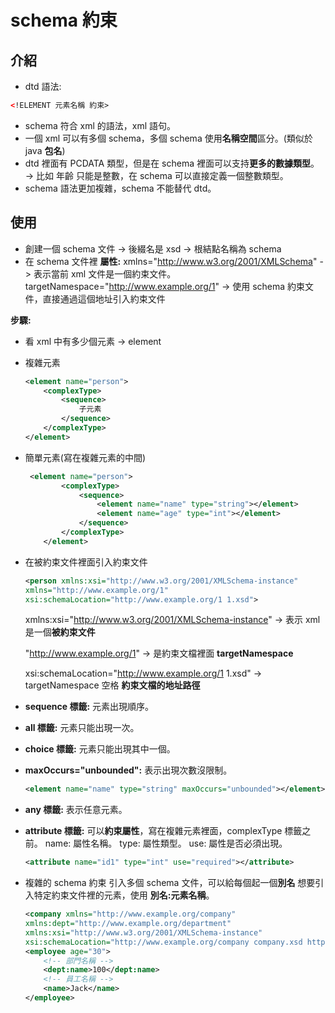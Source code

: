 # schema 約束

## 介紹
- dtd 語法: 
```xml
<!ELEMENT 元素名稱 約束>
```
- schema 符合 xml 的語法，xml 語句。
- 一個 xml 可以有多個 schema，多個 schema 使用**名稱空間**區分。(類似於 java **包名**)
- dtd 裡面有 PCDATA 類型，但是在 schema 裡面可以支持**更多的數據類型**。 
-> 比如 年齡 只能是整數，在 schema 可以直接定義一個整數類型。
- schema 語法更加複雜，schema 不能替代 dtd。

## 使用
- 創建一個 schema 文件 -> 後綴名是 xsd -> 根結點名稱為 schema
- 在 schema 文件裡
   **屬性:** xmlns="http://www.w3.org/2001/XMLSchema" -> 表示當前 xml 文件是一個約束文件。
   targetNamespace="http://www.example.org/1" -> 使用 schema 約束文件，直接通過這個地址引入約束文件

**步驟:**
- 看 xml 中有多少個元素 -> element
- 複雜元素

    ```xml
    <element name="person">
    	<complexType>
    		<sequence>
    		    子元素
    		</sequence>
    	</complexType>
    </element>
    ```
- 簡單元素(寫在複雜元素的中間)
    ```xml
     <element name="person">
        	<complexType>
        		<sequence>
        		    <element name="name" type="string"></element>
        			<element name="age" type="int"></element>
        		</sequence>
        	</complexType>
        </element>    			
    ```

- 在被約束文件裡面引入約束文件
    ```xml
    <person xmlns:xsi="http://www.w3.org/2001/XMLSchema-instance"
    xmlns="http://www.example.org/1"
    xsi:schemaLocation="http://www.example.org/1 1.xsd">
    ```
    xmlns:xsi="http://www.w3.org/2001/XMLSchema-instance" -> 表示 xml 是一個**被約束文件**
    
    "http://www.example.org/1" -> 是約束文檔裡面 **targetNamespace**

    xsi:schemaLocation="http://www.example.org/1 1.xsd" -> targetNamespace 空格 **約束文檔的地址路徑**
    
- **sequence 標籤:** 元素出現順序。
- **all 標籤:** 元素只能出現一次。
- **choice 標籤:** 元素只能出現其中一個。
- **maxOccurs="unbounded":** 表示出現次數沒限制。
    
    ```xml
    <element name="name" type="string" maxOccurs="unbounded"></element>
    ```
- **any 標籤:** 表示任意元素。
- **attribute 標籤:** 可以**約束屬性**，寫在複雜元素裡面，complexType 標籤之前。
  name: 屬性名稱。
  type: 屬性類型。
  use: 屬性是否必須出現。
    
    ```xml
    <attribute name="id1" type="int" use="required"></attribute>
    ```
- 複雜的 schema 約束
  引入多個 schema 文件，可以給每個起一個**別名**
  想要引入特定約束文件裡的元素，使用 **別名:元素名稱**。
    
    ```xml
    <company xmlns="http://www.example.org/company"
    xmlns:dept="http://www.example.org/department"
    xmlns:xsi="http://www.w3.org/2001/XMLSchema-instance"
    xsi:schemaLocation="http://www.example.org/company company.xsd http://www.example.org/department department.xsd">
    <employee age="30">
		<!-- 部門名稱 -->
		<dept:name>100</dept:name>
		<!-- 員工名稱 -->
		<name>Jack</name>
	</employee>
    ```
